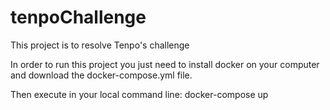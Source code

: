 # tenpoChallenge
This project is to resolve Tenpo's challenge

In order to run this project you just need to install docker on your computer and download the docker-compose.yml file.

Then execute in your local command line: docker-compose up 
